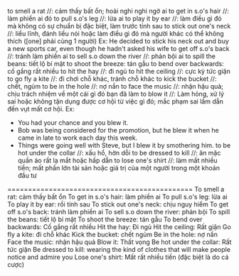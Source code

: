 to smell a rat //: cảm thấy bất ổn; hoài nghi nghi ngờ ai
to get in s.o's hair //: làm phiền ai đó
to pull s.o's leg //: lừa ai
to play it by ear //: làm điều gì đó mà không có sự chuẩn bị đặc biệt, làm trước tính sau
to stick out one's neck //: liều lĩnh, đánh liều nói hoặc làm điều gì đó mà người khác có thể không thích ([one] phải cùng 1 người)
Ex: He decided to stick his neck out and buy a new sports car, even though he hadn't asked his wife
to get off s.o's back //: tránh làm phiền ai
to sell s.o down the river //: phản bội ai
to spill the beans: tiết lộ bí mật
to shoot the breeze: tán gẫu
to bend over backwards: cố gắng rất nhiều
to hit the hay //: đi ngủ
to hit the ceiling //: cực kỳ tức giận
to go fly a kite //: đi chơi chỗ khác, tránh chỗ khác
to kick the bucket //: chết, ngủm
to be in the hole //: nợ nần
to face the music //: nhận hậu quả; chịu trách nhiệm về một cái gì đó bạn đã làm
to blow it //: Làm hỏng, xử lý sai hoặc không tận dụng được cơ hội từ việc gì đó; mắc phạm sai lầm dẫn đến vụt mất cơ hội.
Ex:
- You had your chance and you blew it.
- Bob was being considered for the promotion, but he blew it when he came in late to work each day this week.
- Things were going well with Steve, but I blew it by smothering him.
to be hot under the collar //: xấu hổ, hờn dỗi
to be dressed to kill //: ăn mặc quần áo rất lạ mắt hoặc hấp dẫn
to lose one's shirt //: làm mất nhiều tiền; mất phần lớn tài sản hoặc giá trị của một người trong một khoản đầu tư

=============================================
To smell a rat: cảm thấy bất ổn
To get in s.o's hair: làm phiền ai
To pull s.o's leg: lừa ai
To play it by ear: rồi tính sau
To stick out one's neck: chịu nguy hiểm
To get off s.o's back: tránh làm phiền ai
To sell s.o down the river: phản bội
To spill the beans: tiết lộ bí mật
To shoot the breeze: tán gẫu
To bend over backwards: Cố gắng rất nhiều
Hit the hay: Đi ngủ
Hit the ceiling: Rất giận
Go fly a kite: đi chỗ khác
Kick the bucket: chết ngủm
Be in the hole: nợ nần
Face the music: nhận hậu quả
Blow it: Thất vọng
Be hot under the collar: Rất tức giận
Be dressed to kill: wearing the kind of clothes that will make people notice and admire you
Lose one's shirt: Mất rất nhiều tiền (đặc biệt là do cá cược)
